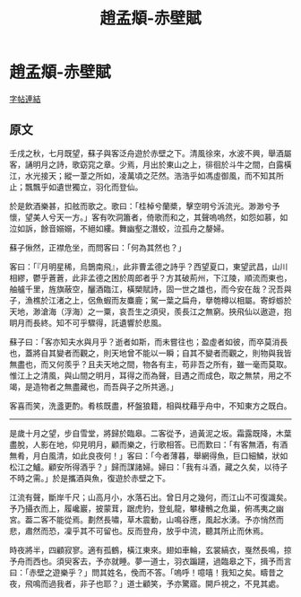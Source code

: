 ﻿---
title: '趙孟頫-赤壁賦'
tags: ['趙孟頫', '墨跡', '行書']
order: 11
---
# 趙孟頫-赤壁賦
[字帖連結](https://digitalarchive.npm.gov.tw/Painting/Content?pid=373&Dept=P)

## 原文

壬戌之秋，七月既望，蘇子與客泛舟遊於赤壁之下。清風徐來，水波不興，舉酒屬客，誦明月之詩，歌窈窕之章。少焉，月出於東山之上，徘徊於斗牛之間，白露橫江，水光接天；縱一葦之所如，凌萬頃之茫然。浩浩乎如馮虛御風，而不知其所止；飄飄乎如遺世獨立，羽化而登仙。

於是飲酒樂甚，扣舷而歌之。歌曰：「桂棹兮蘭槳，擊空明兮泝流光。渺渺兮予懷，望美人兮天一方。」客有吹洞簫者，倚歌而和之，其聲嗚嗚然，如怨如慕，如泣如訴，餘音嫋嫋，不絕如縷。舞幽壑之潛蛟，泣孤舟之嫠婦。

蘇子愀然，正襟危坐，而問客曰：「何為其然也？」

客曰：「『月明星稀，烏鵲南飛』，此非曹孟德之詩乎？西望夏口，東望武昌，山川相繆，鬱乎蒼蒼，此非孟德之困於周郎者乎？方其破荊州，下江陵，順流而東也，舳艫千里，旌旗蔽空，釃酒臨江，橫槊賦詩，固一世之雄也，而今安在哉？況吾與子，漁樵於江渚之上，侶魚蝦而友麋鹿；駕一葉之扁舟，擧匏樽以相屬。寄蜉蝣於天地，渺滄海（浮海）之一粟，哀吾生之須臾，羨長江之無窮。挾飛仙以遨遊，抱眀月而長終。知不可乎驟得，託遺響於悲風。

蘇子曰：「客亦知夫水與月乎？逝者如斯，而未嘗往也；盈虛者如彼，而卒莫消長也，蓋將自其變者而觀之，則天地曾不能以一瞬；自其不變者而觀之，則物與我皆無盡也，而又何羨乎？且夫天地之間，物各有主，苟非吾之所有，雖一毫而莫取。惟江上之清風，與山間之明月，耳得之而為聲，目遇之而成色，取之無禁，用之不竭，是造物者之無盡藏也，而吾與子之所共適。」

客喜而笑，洗盞更酌。肴核既盡，杯盤狼籍，相與枕藉乎舟中，不知東方之既白。

---

是歲十月之望，步自雪堂，將歸於臨皋。二客從予，過黃泥之坂。霜露既降，木葉盡脫，人影在地，仰見明月，顧而樂之，行歌相答。已而歎曰：「有客無酒，有酒無肴，月白風清，如此良夜何！」客曰：「今者薄暮，舉網得魚，巨口細鱗，狀如松江之鱸。顧安所得酒乎？」歸而謀諸婦。婦曰：「我有斗酒，藏之久矣，以待子不時之需。」於是攜酒與魚，復遊於赤壁之下。

江流有聲，斷岸千尺；山高月小，水落石出。曾日月之幾何，而江山不可復識矣。予乃攝衣而上，履巉巖，披蒙茸，踞虎豹，登虬龍，攀棲鶻之危巢，俯馮夷之幽宮。葢二客不能從焉。劃然長嘯，草木震動，山鳴谷應，風起水湧。予亦悄然而悲，肅然而恐，凜乎其不可留也。反而登舟，放乎中流，聽其所止而休焉。

時夜將半，四顧寂寥。適有孤鶴，橫江東來。翅如車輪，玄裳縞衣，戛然長鳴，掠予舟而西也。須臾客去，予亦就睡。夢一道士，羽衣蹁躚，過臨皋之下，揖予而言曰：「赤壁之遊樂乎？」問其姓名，俛而不答。「嗚呼！噫嘻！我知之矣。疇昔之夜，飛鳴而過我者，非子也耶？」道士顧笑，予亦驚寤。開戶視之，不見其處。